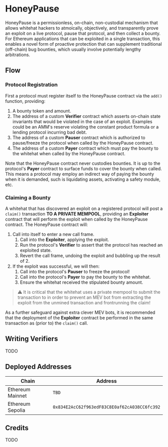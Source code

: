 # HoneyPause

HoneyPause is a permissionless, on-chain, non-custodial mechanism that allows whitehat hackers to atmoically, objectively, and transparently prove an exploit on a live protocol, pause that protocol, and then collect a bounty. For Ethereum applications that can be exploited in a single transaction, this enables a novel form of proactive protection that can supplement traditional (off-chain) bug bounties, which usually involve potentially lengthy arbitrations.

## Flow

### Protocol Registration
First a protocol must register itself to the HoneyPause contract via the `add()` function, providing:

1. A bounty token and amount.
2. The address of a custom **Verifier** contract which asserts on-chain state invariants that would be violated in the case of an exploit. Examples could be an AMM's reserve violating the constant product formula or a lending protocol incurring bad debt.
3. The address of a custom **Pauser** contract which is authorized to pause/freeze the protocol when called by the HoneyPause contract.
4. The address of a custom **Payer** contract which must pay the bounty to the whitehat when called by the HoneyPause contract. 

Note that the HoneyPause contract never custodies bounties. It is up to the protocol's **Payer** contract to surface funds to cover the bounty when called. This means a protocol may employ an indirect way of paying the bounty when it is demanded, such is liquidating assets, activating a safety module, etc.

### Claiming a Bounty
A whitehat that has discovered an exploit on a registered protocol will post a `claim()` transaction **TO A PRIVATE MEMPOOL**, providing an **Exploiter** contract that will perform the exploit when called by the HoneyPause contract. The HoneyPause contract will:

1. Call into itself to enter a new call frame.
    1. Call into the **Exploiter**, applying the exploit.
    2. Run the protocol's **Verifier** to assert that the protocol has reached an exploited state.
    3. Revert the call frame, undoing the exploit and bubbling up the result of 2.
2. If the exploit was successful, we will then:
    1. Call into the protocol's **Pauser** to freeze the protocol!
    2. Call into the protocol's **Payer** to pay the bounty to the whitehat.
    3. Ensure the whitehat received the stipulated bounty amount.

> ⚠️ It is critical that the whitehat uses a private mempool to submit the transaction to in order to prevent an MEV bot from extracting the exploit from the unmined transaction and frontrunning the claim!

As a further safeguard against extra clever MEV bots, it is recommended that the deployment of the **Exploiter** contract be performed in the same transaction as (prior to) the `claim()` call.

## Writing Verifiers

TODO

## Deployed Addresses

| Chain | Address |
|-------|---------|
| Ethereum Mainnet | `TBD` |
| Ethereum Sepolia | `0x834E2AcC62f963edF83C8E0af62cA038CC6fc392` |


## Credits
TODO